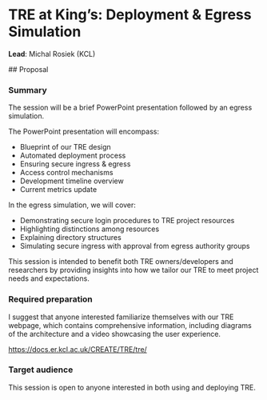 # TRE at King’s: Deployment & Egress Simulation

**Lead**: Michal Rosiek (KCL)

## Proposal

### Summary

The session will be a brief PowerPoint presentation followed by an egress simulation. 

The PowerPoint presentation will encompass:
 
- Blueprint of our TRE design
- Automated deployment process
- Ensuring secure ingress & egress
- Access control mechanisms
- Development timeline overview
- Current metrics update
 
In the egress simulation, we will cover:
 
- Demonstrating secure login procedures to TRE project resources
- Highlighting distinctions among resources
- Explaining directory structures
- Simulating secure ingress with approval from egress authority groups
 
This session is intended to benefit both TRE owners/developers and researchers by providing insights into how we tailor our TRE to meet project needs and expectations.

### Required preparation
I suggest that anyone interested familiarize themselves with our TRE webpage, which contains comprehensive information, including diagrams of the architecture and a video showcasing the user experience.

https://docs.er.kcl.ac.uk/CREATE/TRE/tre/

### Target audience
This session is open to anyone interested in both using and deploying TRE.
